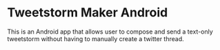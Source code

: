 # Tweetstorm Maker Android
This is an Android app that allows user to compose and send a text-only tweetstorm without having to manually create a twitter thread.
